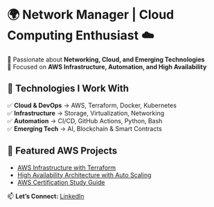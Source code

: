 # 🌍 Network Manager | Cloud Computing Enthusiast ☁️  

🚀 Passionate about **Networking, Cloud, and Emerging Technologies**  
🎯 Focused on **AWS Infrastructure, Automation, and High Availability**  

## 🔹 Technologies I Work With  
✅ **Cloud & DevOps** → AWS, Terraform, Docker, Kubernetes  
✅ **Infrastructure** → Storage, Virtualization, Networking  
✅ **Automation** → CI/CD, GitHub Actions, Python, Bash  
✅ **Emerging Tech** → AI, Blockchain & Smart Contracts  

## 🔹 Featured AWS Projects  

- [AWS Infrastructure with Terraform](https://github.com/seuusuario/aws-cloud-projects)  
- [High Availability Architecture with Auto Scaling](https://github.com/seuusuario/aws-cloud-projects)  
- [AWS Certification Study Guide](https://github.com/seuusuario/aws-certification-guide)  

📫 **Let’s Connect:** [LinkedIn](https://linkedin.com/in/emersoft-it)
